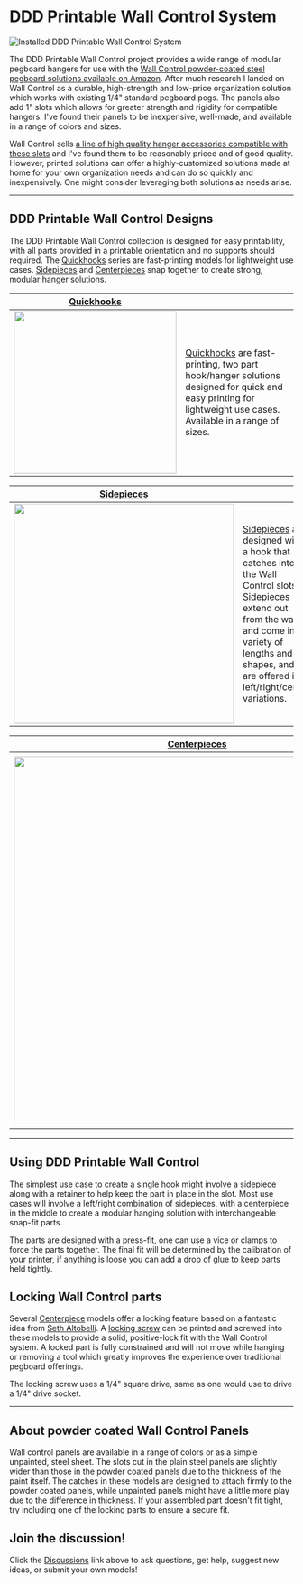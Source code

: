 # DDD Printable Wall Control System

![Installed DDD Printable Wall Control System](https://github.com/aderusha/DDD-Printable-Wall-Control-System/blob/main/images/installed.jpg?raw=true)

The DDD Printable Wall Control project provides a wide range of modular pegboard hangers for use with the [Wall Control powder-coated steel pegboard solutions available on Amazon](https://amzn.to/35emTsm).  After much research I landed on Wall Control as a durable, high-strength and low-price organization solution which works with existing 1/4" standard pegboard pegs.  The panels also add 1" slots which allows for greater strength and rigidity for compatible hangers.  I've found their panels to be inexpensive, well-made, and available in a range of colors and sizes.

Wall Control sells [a line of high quality hanger accessories compatible with these slots](https://amzn.to/35fkhuu) and I've found them to be reasonably priced and of good quality.  However, printed solutions can offer a highly-customized solutions made at home for your own organization needs and can do so quickly and inexpensively.  One might consider leveraging both solutions as needs arise.

---

## DDD Printable Wall Control Designs

The DDD Printable Wall Control collection is designed for easy printability, with all parts provided in a printable orientation and no supports should required.  The [Quickhooks](Quickhooks) series are fast-printing models for lightweight use cases.  [Sidepieces](Sidepieces) and [Centerpieces](Centerpieces) snap together to create strong, modular hanger solutions.

| [Quickhooks](Quickhooks) | |
| --- | --- |
| [<img src="https://github.com/aderusha/DDD-Printable-Wall-Control-System/blob/main/images/Quickhooks_example.png?raw=true" width="288">](Quickhooks) | [Quickhooks](Quickhooks) are fast-printing, two part hook/hanger solutions designed for quick and easy printing for lightweight use cases. Available in a range of sizes.|

| [Sidepieces](Sidepieces) | |
| --- | --- |
| [<img src="https://github.com/aderusha/DDD-Printable-Wall-Control-System/blob/main/images/Sidepieces_example.png?raw=true" width="390">](Sidepieces) | [Sidepieces](Sidepieces) are designed with a hook that catches into the Wall Control slots.  Sidepieces extend out from the wall and come in a variety of lengths and shapes, and are offered in left/right/center variations.|

| [Centerpieces](Centerpieces) | |
| --- | --- |
| [<img src="https://github.com/aderusha/DDD-Printable-Wall-Control-System/blob/main/images/Centerpieces_example.png?raw=true" width="650">](Centerpieces) | [Centerpieces](Centerpieces) are designed to mount between a pair of sidepieces.  Centerpieces are designed to create custom hook, shelf, or hangar solutions which can snap into place between a variety of sidepieces. Some centerpiece models offer an additional locking feature which allows for completely rigid connections to a Wall Control panel.|

---

## Using DDD Printable Wall Control

The simplest use case to create a single hook might involve a sidepiece along with a retainer to help keep the part in place in the slot.  Most use cases will involve a left/right combination of sidepieces, with a centerpiece in the middle to create a modular hanging solution with interchangeable snap-fit parts.

The parts are designed with a press-fit, one can use a vice or clamps to force the parts together.  The final fit will be determined by the calibration of your printer, if anything is loose you can add a drop of glue to keep parts held tightly.

## Locking Wall Control parts

Several [Centerpiece](Centerpieces) models offer a locking feature based on a fantastic idea from [Seth Altobelli](https://www.thingiverse.com/seth_a/designs).  A [locking screw](Centerpieces/Locking_spacer/8mm%20Lock%20Pin.stl) can be printed and screwed into these models to provide a solid, positive-lock fit with the Wall Control system.  A locked part is fully constrained and will not move while hanging or removing a tool which greatly improves the experience over traditional pegboard offerings.

The locking screw uses a 1/4" square drive, same as one would use to drive a 1/4" drive socket.

---

## About powder coated Wall Control Panels

Wall control panels are available in a range of colors or as a simple unpainted, steel sheet.  The slots cut in the plain steel panels are slightly wider than those in the powder coated panels due to the thickness of the paint itself.  The catches in these models are designed to attach firmly to the powder coated panels, while unpainted panels might have a little more play due to the difference in thickness.  If your assembled part doesn't fit tight, try including one of the locking parts to ensure a secure fit.

## Join the discussion!

Click the [Discussions](https://github.com/aderusha/DDD-Printable-Wall-Control-System/discussions) link above to ask questions, get help, suggest new ideas, or submit your own models!